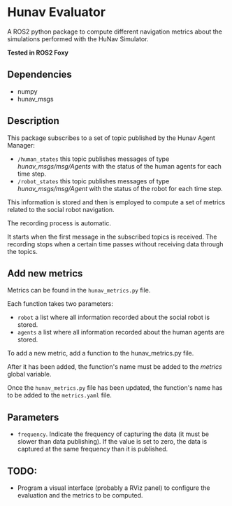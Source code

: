 # Hunav Evaluator

A ROS2 python package to compute different navigation metrics about the simulations performed with the HuNav Simulator.

**Tested in ROS2 Foxy** 


## Dependencies

* numpy
* hunav_msgs


## Description

This package subscribes to a set of topic published by the Hunav Agent Manager:

* ```/human_states``` this topic publishes messages of type *hunav_msgs/msg/Agents* with the status of the human agents for each time step.
* ```/robot_states``` this topic publishes messages of type *hunav_msgs/msg/Agent* with the status of the robot for each time step.
    
This information is stored and then is employed to compute a set of metrics related to the social robot navigation. 

The recording process is automatic. 

It starts when the first message in the subscribed topics is received.
The recording stops when a certain time passes without receiving data through the topics.

## Add new metrics

Metrics can be found in the ```hunav_metrics.py``` file. 

Each function takes two parameters:

* ```robot``` a list where all information recorded about the social robot is stored.
* ```agents``` a list where all information recorded about the human agents are stored.

To add a new metric, add a function to the hunav_metrics.py file.

After it has been added, the function's name must be added to the *metrics* global variable.

Once the ```hunav_metrics.py``` file has been updated, the function's name has to be added to the ```metrics.yaml``` file.


## Parameters

* ```frequency```. Indicate the frequency of capturing the data (it must be slower than data publishing). If the value is set to zero, the data is captured at the same frequency than it is published.


## TODO:

* Program a visual interface (probably a RViz panel) to configure the evaluation and the metrics to be computed.


